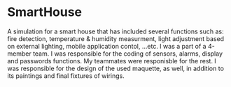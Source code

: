 # SmartHouse
A simulation for a smart house that has included several functions such as: fire detection, temperature & humidity measurment, light adjustment based on external lighting,
mobile application contol, ...etc.
I was a part of a 4-member team. I was responsible for the coding of sensors, alarms, display and passwords functions. My teammates were responisble for the rest.
I was responsible for the design of the used maquette, as well, in addition to its paintings and final fixtures of wirings.
